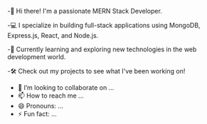 -👋 Hi there! I'm a passionate MERN Stack Developer.


-💻 I specialize in building full-stack applications using MongoDB, Express.js, React, and Node.js.


-🌱 Currently learning and exploring new technologies in the web development world.


-🛠️ Check out my projects to see what I've been working on!


- 💞️ I’m looking to collaborate on ...
- 📫 How to reach me ...
- 😄 Pronouns: ...
- ⚡ Fun fact: ...

<!---
Maqbol1/Maqbol1 is a ✨ special ✨ repository because its `README.md` (this file) appears on your GitHub profile.
You can click the Preview link to take a look at your changes.
--->
